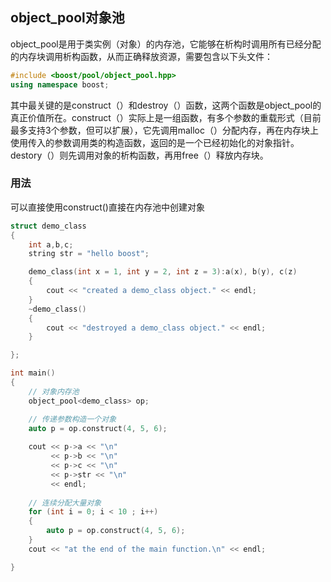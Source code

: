 ## object_pool对象池

object_pool是用于类实例（对象）的内存池，它能够在析构时调用所有已经分配的内存块调用析构函数，从而正确释放资源，需要包含以下头文件：

```c++
#include <boost/pool/object_pool.hpp>
using namespace boost;
```

其中最关键的是construct（）和destroy（）函数，这两个函数是object_pool的真正价值所在。construct（）实际上是一组函数，有多个参数的重载形式（目前最多支持3个参数，但可以扩展），它先调用malloc（）分配内存，再在内存块上使用传入的参数调用类的构造函数，返回的是一个已经初始化的对象指针。destory（）则先调用对象的析构函数，再用free（）释放内存块。

### 用法

可以直接使用construct()直接在内存池中创建对象

```c++
struct demo_class
{
    int a,b,c;
    string str = "hello boost";

    demo_class(int x = 1, int y = 2, int z = 3):a(x), b(y), c(z)
    {
        cout << "created a demo_class object." << endl;
    }
    ~demo_class()
    {
        cout << "destroyed a demo_class object." << endl;
    }

};

int main()
{
    // 对象内存池
    object_pool<demo_class> op;

    // 传递参数构造一个对象
    auto p = op.construct(4, 5, 6);
    
    cout << p->a << "\n"
         << p->b << "\n"
         << p->c << "\n"
         << p->str << "\n"
         << endl;
    
    // 连续分配大量对象
    for (int i = 0; i < 10 ; i++)
    {
        auto p = op.construct(4, 5, 6);
    }
    cout << "at the end of the main function.\n" << endl;

}
```